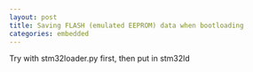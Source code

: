 ```yaml
---
layout: post
title: Saving FLASH (emulated EEPROM) data when bootloading
categories: embedded
---
```


Try with stm32loader.py first, then put in stm32ld
